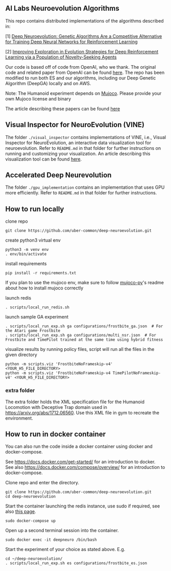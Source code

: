 ## AI Labs Neuroevolution Algorithms

This repo contains distributed implementations of the algorithms described in:

[1] [Deep Neuroevolution: Genetic Algorithms Are a Competitive Alternative for Training Deep Neural Networks for Reinforcement Learning](https://arxiv.org/abs/1712.06567)

[2] [Improving Exploration in Evolution Strategies for Deep Reinforcement Learning via a Population of Novelty-Seeking Agents](https://arxiv.org/abs/1712.06560)

Our code is based off of code from OpenAI, who we thank. The original code and related paper from OpenAI can be found [here](https://github.com/openai/evolution-strategies-starter). The repo has been modified to run both ES and our algorithms, including our Deep Genetic Algorithm (DeepGA) locally and on AWS.

Note: The Humanoid experiment depends on [Mujoco](http://www.mujoco.org/). Please provide your own Mujoco license and binary

The article describing these papers can be found [here](https://eng.uber.com/deep-neuroevolution/)

## Visual Inspector for NeuroEvolution (VINE)
The folder `./visual_inspector` contains implementations of VINE, i.e., Visual Inspector for NeuroEvolution, an interactive data visualization tool for neuroevolution. Refer to `README.md` in that folder for further instructions on running and customizing your visualization. An article describing this visualization tool can be found [here](https://eng.uber.com/vine/).

## Accelerated Deep Neurevolution
The folder `./gpu_implementation` contains an implementation that uses GPU more efficiently. Refer to `README.md` in that folder for further instructions.

## How to run locally

clone repo

```
git clone https://github.com/uber-common/deep-neuroevolution.git
```

create python3 virtual env

```
python3 -m venv env
. env/bin/activate
```

install requirements
```
pip install -r requirements.txt
```
If you plan to use the mujoco env, make sure to follow [mujoco-py](https://github.com/openai/mujoco-py)'s readme about how to install mujoco correctly

launch redis
```
. scripts/local_run_redis.sh
```

launch sample GA experiment
```
. scripts/local_run_exp.sh ga configurations/frostbite_ga.json  # For the Atari game Frostbite
. scripts/local_run_exp.sh ga configurations/multi_nsr.json  # For Frostbite and TimePilot trained at the same time using hybrid fitness
```

visualize results by running policy files, script will run all the files in the given directory
```
python -m scripts.viz 'FrostbiteNoFrameskip-v4' <YOUR_H5_FILE_DIRECTORY>
python -m scripts.viz 'FrostbiteNoFrameskip-v4 TimePilotNoFrameskip-v4' <YOUR_H5_FILE_DIRECTORY>
```

### extra folder
The extra folder holds the XML specification file for the  Humanoid
Locomotion with Deceptive Trap domain used in https://arxiv.org/abs/1712.06560. Use this XML file in gym to recreate the environment.

## How to run in docker container

You can also run the code inside a docker container using docker and docker-compose.  

See https://docs.docker.com/get-started/ for an introduction to docker.  
See also https://docs.docker.com/compose/overview/ for an introduction to docker-compose.  

Clone repo and enter the directory.

```
git clone https://github.com/uber-common/deep-neuroevolution.git
cd deep-neuroevolution
```

Start the container launching the redis instance, use sudo if required, see also [this page](https://docs.docker.com/install/linux/linux-postinstall/#manage-docker-as-a-non-root-user).

```
sudo docker-compose up
```

Open up a second terminal session into the container.

```
sudo docker exec -it deepneuro /bin/bash
```

Start the experiment of your choice as stated above. E.g.

```
cd ~/deep-neuroevolution/
. scripts/local_run_exp.sh es configurations/frostbite_es.json
```
